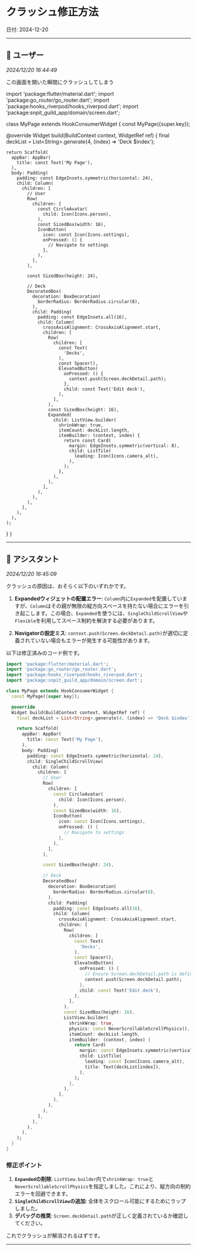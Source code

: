 # クラッシュ修正方法

日付: 2024-12-20

---

## 👤 ユーザー
*2024/12/20 16:44:49*

この画面を開いた瞬間にクラッシュしてしまう

import 'package:flutter/material.dart';
import 'package:go_router/go_router.dart';
import 'package:hooks_riverpod/hooks_riverpod.dart';
import 'package:snpit_guild_app/domain/screen.dart';

class MyPage extends HookConsumerWidget {
  const MyPage({super.key});

  @override
  Widget build(BuildContext context, WidgetRef ref) {
    final deckList = List&lt;String&gt;.generate(4, (index) =&gt; 'Deck $index');

    return Scaffold(
      appBar: AppBar(
        title: const Text('My Page'),
      ),
      body: Padding(
        padding: const EdgeInsets.symmetric(horizontal: 24),
        child: Column(
          children: [
            // User
            Row(
              children: [
                const CircleAvatar(
                  child: Icon(Icons.person),
                ),
                const SizedBox(width: 16),
                IconButton(
                  icon: const Icon(Icons.settings),
                  onPressed: () {
                    // Navigate to settings
                  },
                ),
              ],
            ),

            const SizedBox(height: 24),

            // Deck
            DecoratedBox(
              decoration: BoxDecoration(
                borderRadius: BorderRadius.circular(8),
              ),
              child: Padding(
                padding: const EdgeInsets.all(16),
                child: Column(
                  crossAxisAlignment: CrossAxisAlignment.start,
                  children: [
                    Row(
                      children: [
                        const Text(
                          'Decks',
                        ),
                        const Spacer(),
                        ElevatedButton(
                          onPressed: () {
                            context.push(Screen.deckDetail.path);
                          },
                          child: const Text('Edit deck'),
                        ),
                      ],
                    ),
                    const SizedBox(height: 16),
                    Expanded(
                      child: ListView.builder(
                        shrinkWrap: true,
                        itemCount: deckList.length,
                        itemBuilder: (context, index) {
                          return const Card(
                            margin: EdgeInsets.symmetric(vertical: 8),
                            child: ListTile(
                              leading: Icon(Icons.camera_alt),
                            ),
                          );
                        },
                      ),
                    ),
                  ],
                ),
              ),
            ),
          ],
        ),
      ),
    );
  }
}

---

## 🤖 アシスタント
*2024/12/20 16:45:09*

クラッシュの原因は、おそらく以下のいずれかです。

1. **Expandedウィジェットの配置エラー**: `Column`内に`Expanded`を配置していますが、`Column`はその親が無限の縦方向スペースを持たない場合にエラーを引き起こします。この場合、`Expanded`を使うには、`SingleChildScrollView`や`Flexible`を利用してスペース制約を解決する必要があります。

2. **Navigatorの設定ミス**: `context.push(Screen.deckDetail.path)`が適切に定義されていない場合もエラーが発生する可能性があります。

以下は修正済みのコード例です。

```dart
import 'package:flutter/material.dart';
import 'package:go_router/go_router.dart';
import 'package:hooks_riverpod/hooks_riverpod.dart';
import 'package:snpit_guild_app/domain/screen.dart';

class MyPage extends HookConsumerWidget {
  const MyPage({super.key});

  @override
  Widget build(BuildContext context, WidgetRef ref) {
    final deckList = List<String>.generate(4, (index) => 'Deck $index');

    return Scaffold(
      appBar: AppBar(
        title: const Text('My Page'),
      ),
      body: Padding(
        padding: const EdgeInsets.symmetric(horizontal: 24),
        child: SingleChildScrollView(
          child: Column(
            children: [
              // User
              Row(
                children: [
                  const CircleAvatar(
                    child: Icon(Icons.person),
                  ),
                  const SizedBox(width: 16),
                  IconButton(
                    icon: const Icon(Icons.settings),
                    onPressed: () {
                      // Navigate to settings
                    },
                  ),
                ],
              ),

              const SizedBox(height: 24),

              // Deck
              DecoratedBox(
                decoration: BoxDecoration(
                  borderRadius: BorderRadius.circular(8),
                ),
                child: Padding(
                  padding: const EdgeInsets.all(16),
                  child: Column(
                    crossAxisAlignment: CrossAxisAlignment.start,
                    children: [
                      Row(
                        children: [
                          const Text(
                            'Decks',
                          ),
                          const Spacer(),
                          ElevatedButton(
                            onPressed: () {
                              // Ensure Screen.deckDetail.path is defined correctly
                              context.push(Screen.deckDetail.path);
                            },
                            child: const Text('Edit deck'),
                          ),
                        ],
                      ),
                      const SizedBox(height: 16),
                      ListView.builder(
                        shrinkWrap: true,
                        physics: const NeverScrollableScrollPhysics(),
                        itemCount: deckList.length,
                        itemBuilder: (context, index) {
                          return Card(
                            margin: const EdgeInsets.symmetric(vertical: 8),
                            child: ListTile(
                              leading: const Icon(Icons.camera_alt),
                              title: Text(deckList[index]),
                            ),
                          );
                        },
                      ),
                    ],
                  ),
                ),
              ),
            ],
          ),
        ),
      ),
    );
  }
}
```

### 修正ポイント
1. **`Expanded`の削除**: `ListView.builder`内で`shrinkWrap: true`と`NeverScrollableScrollPhysics`を指定しました。これにより、縦方向の制約エラーを回避できます。
2. **`SingleChildScrollView`の追加**: 全体をスクロール可能にするためにラップしました。
3. **デバッグの推奨**: `Screen.deckDetail.path`が正しく定義されているか確認してください。

これでクラッシュが解消されるはずです。

---
